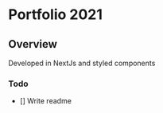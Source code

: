 # Portfolio 2021

## Overview

Developed in NextJs and styled components

### Todo

- [] Write readme
